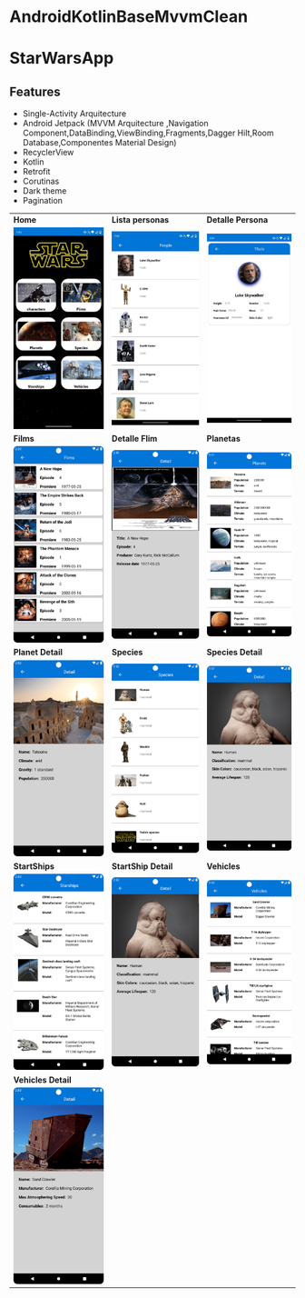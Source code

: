 # AndroidKotlinBaseMvvmClean

# StarWarsApp

## Features
- Single-Activity Arquitecture
- Android Jetpack (MVVM Arquitecture ,Navigation Component,DataBinding,ViewBinding,Fragments,Dagger Hilt,Room Database,Componentes Material Design) 
- RecyclerView
- Kotlin
- Retrofit
- Corutinas
- Dark theme
- Pagination

 <table>
  <tr>
    <td><strong>Home</strong></td>
   <td><strong>Lista personas</strong></td>
    <td><strong>Detalle Persona</strong></td>
  </tr>
  <tr>
    <td><img src="https://raw.githubusercontent.com/Orlandroid/Resources_Repos/main/starwarsapp/menu.jpg" width="100%"></td>
    <td><img src="https://raw.githubusercontent.com/Orlandroid/Resources_Repos/main/starwarsapp/people_list.jpg" width="100%"></td>
    <td><img src="https://raw.githubusercontent.com/Orlandroid/Resources_Repos/main/starwarsapp/detalle.jpg" width="100%"></td>
  </tr>
  
  <tr>
    <td><strong>Films</strong></td>
   <td><strong>Detalle Flim</strong></td>
    <td><strong>Planetas</strong></td>
  </tr>
  <tr>
    <td><img src="https://raw.githubusercontent.com/Orlandroid/Resources_Repos/main/startwarsp/films.png" width="100%"></td>
    <td><img src="https://raw.githubusercontent.com/Orlandroid/Resources_Repos/main/startwarsp/films_detail.png" width="100%"></td>
    <td><img src="https://raw.githubusercontent.com/Orlandroid/Resources_Repos/main/startwarsp/planets.png" width="100%"></td>
  </tr>
  
  <tr>
    <td><strong>Planet Detail</strong></td>
   <td><strong>Species</strong></td>
    <td><strong>Species Detail</strong></td>
  </tr>
  <tr>
    <td><img src="https://raw.githubusercontent.com/Orlandroid/Resources_Repos/main/startwarsp/planet_detail.png" width="100%"></td>
    <td><img src="https://raw.githubusercontent.com/Orlandroid/Resources_Repos/main/startwarsp/species.png" width="100%"></td>
    <td><img src="https://raw.githubusercontent.com/Orlandroid/Resources_Repos/main/startwarsp/species_detail.png" width="100%"></td>
  </tr>
  
  <tr>
    <td><strong>StartShips</strong></td>
   <td><strong>StartShip Detail</strong></td>
    <td><strong>Vehicles</strong></td>
  </tr>
  <tr>
    <td><img src="https://raw.githubusercontent.com/Orlandroid/Resources_Repos/main/startwarsp/start_ship.png" width="100%"></td>
    <td><img src="https://raw.githubusercontent.com/Orlandroid/Resources_Repos/main/startwarsp/species_detail.png" width="100%"></td>
    <td><img src="https://raw.githubusercontent.com/Orlandroid/Resources_Repos/main/startwarsp/vehicles.png" width="100%"></td>
  </tr>
  
  <tr>
    <td><strong>Vehicles Detail</strong></td>
  
  </tr>
  <tr>
    <td><img src="https://raw.githubusercontent.com/Orlandroid/Resources_Repos/main/startwarsp/vehicles_detail.png" width="100%"></td>
  </tr>
  
  
  
</table>



